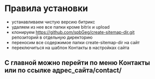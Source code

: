 # Правила установки
* устанавливаем чистую версию битрикс 
* удаляем из нее все папки кроме bitrix и upload 
* клонируем https://github.com/spbGeg/create-sitemap-dir.git репозиторий в отдельную директорию 
* переносим все содержимое папки create-sitemap-dir  на сайт 
* переключиться на шаблон Контакты в настройках сайта
## С главной можно перейти по меню Контакты или по ссылке адрес_сайта/contact/ 
